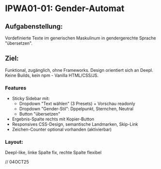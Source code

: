 # IPWA01-01: Gender-Automat

## Aufgabenstellung:
Vordefinierte Texte im generischen Maskulinum in gendergerechte Sprache "übersetzen". 

## Ziel:
Funktional, zugänglich, ohne Frameworks. Design orientiert sich an Deepl.
Keine Builds, kein npm - Vanilla HTML/CSS/JS. 

 ### Features
 - Sticky Sidebar mit:
   - Dropdown "Text wählen" (3 Presets) + Vorschau readonly
   - Dropdown "Gender-Stil": Dppelpunkt, Sternchen, Neutral
   - Button "übersetzen"
 - Ergebnis-Spalte rechts mit Kopier-Button
 - Responsives CSS-Design, semantische Landmarken, Skip-Link
 - Zeichen-Counter optional vorhanden (aktivierbar)

### Layout: 
Deepl-like, linke Spalte fix, rechte Spalte flexibel

// 04OCT25 
